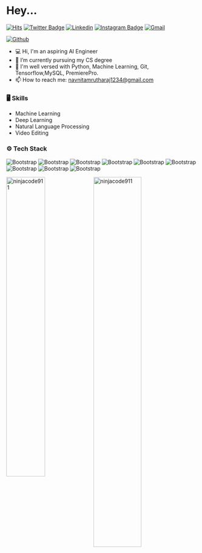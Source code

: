 # Hey...

[![Hits](https://hits.seeyoufarm.com/api/count/incr/badge.svg?url=https%3A%2F%2Fgithub.com%2Fhejazizo%2Fhejazizo&count_bg=%2379C83D&title_bg=%23555555&icon=&icon_color=%23E7E7E7&title=Profile+Views&edge_flat=false)](https://hits.seeyoufarm.com)
[![Twitter Badge](https://img.shields.io/badge/-Twitter-1da1f2?labelColor=1da1f2&logo=twitter&logoColor=white&link=https://x.com/Ninja_in_PJ?t=voOXMR9S4m3LKOX3wJFm-Q&s=09)](https://x.com/Ninja_in_PJ?t=voOXMR9S4m3LKOX3wJFm-Q&s=09)
[![Linkedin](https://img.shields.io/badge/-LinkedIn-blue?style=flat&logo=Linkedin&logoColor=white)](https://www.linkedin.com/in/navnitai/)
[![Instagram Badge](https://img.shields.io/badge/-Instagram-purple?logo=instagram&logoColor=white&link=https://www.instagram.com/navnit.a_?igsh=ajVyZWp2MjRoYjZw/)](https://www.instagram.com/navnit.a_?igsh=ajVyZWp2MjRoYjZw)
[![Gmail](https://img.shields.io/badge/-Gmail-c14438?style=flat&logo=Gmail&logoColor=white)](mailto:navnitamrutharaj1234@gmail.com)

[![Github](https://img.shields.io/github/followers/hejazizo?label=Follow&style=social)](https://github.com/ninjacode911)

- 💻 Hi, I'm an aspiring AI Engineer
- 🤔 I’m currently pursuing my CS degree
- 🌱 I'm well versed with Python, Machine Learning, Git, Tensorflow,MySQL, PremierePro.
- 📫 How to reach me: navnitamrutharaj1234@gmail.com



### 🖥 Skills

- Machine Learning
- Deep Learning
- Natural Language Processing
- Video Editing
### ⚙️ Tech Stack

![Bootstrap](https://img.shields.io/badge/-Python-05122A?style=social&logo=Python&color=353535) ![Bootstrap](https://img.shields.io/badge/-Docker-05122A?style=social&logo=Docker&color=353535) ![Bootstrap](https://img.shields.io/badge/-TensorFlow-05122A?style=social&logo=TensorFlow&color=353535) ![Bootstrap](https://img.shields.io/badge/-PyTorch-05122A?style=social&logo=PyTorch&color=353535) ![Bootstrap](https://img.shields.io/badge/-MySQL-05122A?style=social&logo=MySQL&color=353535) ![Bootstrap](https://img.shields.io/badge/-Pandas-05122A?style=social&logo=Pandas&color=353535) ![Bootstrap](https://img.shields.io/badge/-Numpy-05122A?style=social&logo=Numpy&color=353535) ![Bootstrap](https://img.shields.io/badge/-Matplotlib-05122A?style=social&logo=Matplotlib&color=353535) ![Bootstrap](https://img.shields.io/badge/-Visual%20Studio%20Code-05122A?style=social&logo=Visual-Studio-Code&color=353535)

<div>
  <img width="45%" align="left" src="https://github-readme-stats.vercel.app/api/top-langs?username=ninjacode911&show_icons=true&locale=en&layout=compact" alt="ninjacode911" />
  <img width="50%"  src="https://github-readme-streak-stats.herokuapp.com/?user=ninjacode911&" alt="ninjacode911" />
</div>



